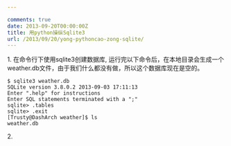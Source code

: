 ```yaml
---

comments: true
date: 2013-09-20T00:00:00Z
title: 用python操纵Sqlite3
url: /2013/09/20/yong-pythoncao-zong-sqlite/
---
```


1\. 在命令行下使用sqlite3创建数据库, 运行完以下命令后，在本地目录会生成一个weather.db文件，由于我们什么都没有做，所以这个数据库现在是空的。
```
$ sqlite3 weather.db
SQLite version 3.8.0.2 2013-09-03 17:11:13
Enter ".help" for instructions
Enter SQL statements terminated with a ";"
sqlite> .tables
sqlite> .exit
[Trusty@DashArch weather]$ ls
weather.db
```
2\. 


